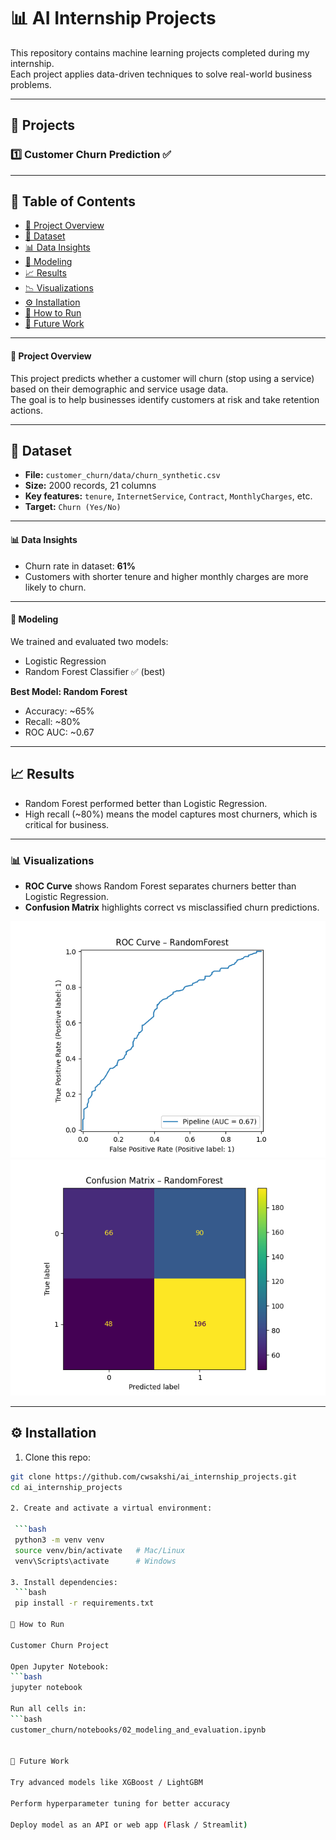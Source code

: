 # 📊 AI Internship Projects  

This repository contains machine learning projects completed during my internship.  
Each project applies data-driven techniques to solve real-world business problems.  

---

## 📂 Projects  

### 1️⃣ Customer Churn Prediction ✅  


---

## 📑 Table of Contents
- [📌 Project Overview](#-project-overview)
- [📂 Dataset](#-dataset)
- [📊 Data Insights](#-data-insights)
- [🧠 Modeling](#-modeling)
- [📈 Results](#-results)
- [📉 Visualizations](#-visualizations)
- [⚙️ Installation](#️-installation)
- [🚀 How to Run](#-how-to-run)
- [🔮 Future Work](#-future-work)

---

#### 🔎 Project Overview  
This project predicts whether a customer will churn (stop using a service) based on their demographic and service usage data.  
The goal is to help businesses identify customers at risk and take retention actions.  

---

## 📂 Dataset
- **File:** `customer_churn/data/churn_synthetic.csv`  
- **Size:** 2000 records, 21 columns  
- **Key features:** `tenure`, `InternetService`, `Contract`, `MonthlyCharges`, etc.  
- **Target:** `Churn (Yes/No)`  

---

#### 📊 Data Insights  
- Churn rate in dataset: **61%**  
- Customers with shorter tenure and higher monthly charges are more likely to churn.  

---

#### 🧠 Modeling  
We trained and evaluated two models:  
- Logistic Regression  
- Random Forest Classifier ✅ (best)  


**Best Model: Random Forest**  
- Accuracy: ~65%  
- Recall: ~80%  
- ROC AUC: ~0.67  

---

## 📈 Results
- Random Forest performed better than Logistic Regression.  
- High recall (~80%) means the model captures most churners, which is critical for business.  

---

### 📊 Visualizations  

- **ROC Curve** shows Random Forest separates churners better than Logistic Regression.  
- **Confusion Matrix** highlights correct vs misclassified churn predictions.  

![ROC Curve](images/roc_curve.png)
![Confusion Matrix](images/confusion_matrix.png)

---

## ⚙️ Installation  

1. Clone this repo:  

```bash
git clone https://github.com/cwsakshi/ai_internship_projects.git
cd ai_internship_projects

2. Create and activate a virtual environment:

 ```bash
 python3 -m venv venv
 source venv/bin/activate   # Mac/Linux
 venv\Scripts\activate      # Windows

3. Install dependencies:
 ```bash
 pip install -r requirements.txt

🚀 How to Run

Customer Churn Project

Open Jupyter Notebook:
```bash
jupyter notebook

Run all cells in:
```bash
customer_churn/notebooks/02_modeling_and_evaluation.ipynb


🔮 Future Work

Try advanced models like XGBoost / LightGBM

Perform hyperparameter tuning for better accuracy

Deploy model as an API or web app (Flask / Streamlit)

